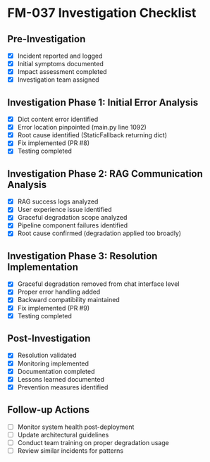 # FM-037 Investigation Checklist

## Pre-Investigation
- [x] Incident reported and logged
- [x] Initial symptoms documented
- [x] Impact assessment completed
- [x] Investigation team assigned

## Investigation Phase 1: Initial Error Analysis
- [x] Dict content error identified
- [x] Error location pinpointed (main.py line 1092)
- [x] Root cause identified (StaticFallback returning dict)
- [x] Fix implemented (PR #8)
- [x] Testing completed

## Investigation Phase 2: RAG Communication Analysis
- [x] RAG success logs analyzed
- [x] User experience issue identified
- [x] Graceful degradation scope analyzed
- [x] Pipeline component failures identified
- [x] Root cause confirmed (degradation applied too broadly)

## Investigation Phase 3: Resolution Implementation
- [x] Graceful degradation removed from chat interface level
- [x] Proper error handling added
- [x] Backward compatibility maintained
- [x] Fix implemented (PR #9)
- [x] Testing completed

## Post-Investigation
- [x] Resolution validated
- [x] Monitoring implemented
- [x] Documentation completed
- [x] Lessons learned documented
- [x] Prevention measures identified

## Follow-up Actions
- [ ] Monitor system health post-deployment
- [ ] Update architectural guidelines
- [ ] Conduct team training on proper degradation usage
- [ ] Review similar incidents for patterns
